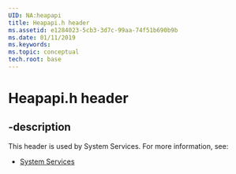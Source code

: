 ```yaml
---
UID: NA:heapapi
title: Heapapi.h header
ms.assetid: e1284023-5cb3-3d7c-99aa-74f51b690b9b
ms.date: 01/11/2019
ms.keywords: 
ms.topic: conceptual
tech.root: base
---
```


# Heapapi.h header


## -description


This header is used by System Services. For more information, see:

- [System Services](../_base/index.md)

